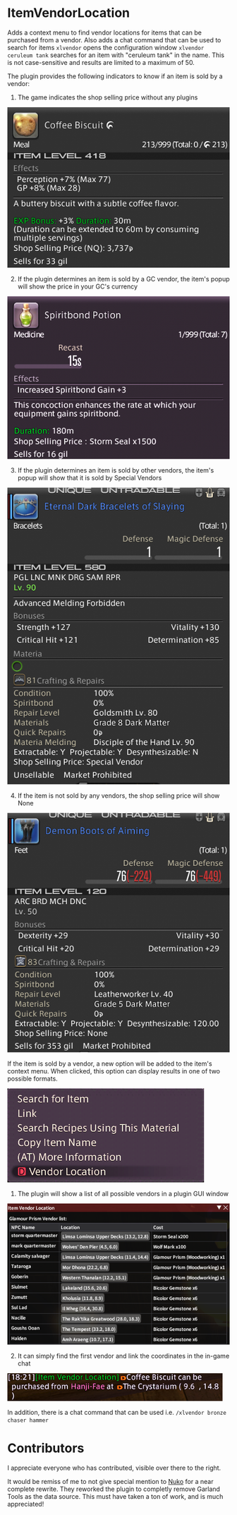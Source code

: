 # ItemVendorLocation
Adds a context menu to find vendor locations for items that can be purchased from a vendor.
Also adds a chat command that can be used to search for items
`xlvendor` opens the configuration window
`xlvendor ceruleum tank` searches for an item with "ceruleum tank" in the name. This is not case-sensitive and results are limited
to a maximum of 50.

The plugin provides the following indicators to know if an item is sold by a vendor:
1. The game indicates the shop selling price without any plugins

![Alt text](/Images/GilVendor.png?raw=true "Item Sold for Gil")

2. If the plugin determines an item is sold by a GC vendor, the item's popup will show the price in your GC's currency

![Alt text](/Images/GCVendor.png?raw=true "Item Sold for GC Seals")

3. If the plugin determines an item is sold by other vendors, the item's popup will show that it is sold by Special Vendors

![Alt text](/Images//SpecialVendor.png?raw=true "Item Sold for other currency")

4. If the item is not sold by any vendors, the shop selling price will show None

![Alt text](/Images/NoVendors.png?raw=true "Item not sold for any currency")

If the item is sold by a vendor, a new option will be added to the item's context menu. When clicked, this option can display
results in one of two possible formats.

![Alt text](/Images/ContextMenu.png?raw=true "Item Context Menu")

1. The plugin will show a list of all possible vendors in a plugin GUI window

![Alt text](/Images/VendorLocations.png?raw=true "Vendor Locations")

2. It can simply find the first vendor and link the coordinates in the in-game chat

![Alt text](/Images/ChatVendorLocation.png?raw=true "Vendor Location")

In addition, there is a chat command that can be used i.e. `/xlvendor bronze chaser hammer`

# Contributors
I appreciate everyone who has contributed, visible over there to the right.

It would be remiss of me to not give special mention to [Nuko](https://github.com/NukoOoOoOoO) for a near complete rewrite.
They reworked the plugin to completly remove Garland Tools as the data source. This must have taken
a ton of work, and is much appreciated!
